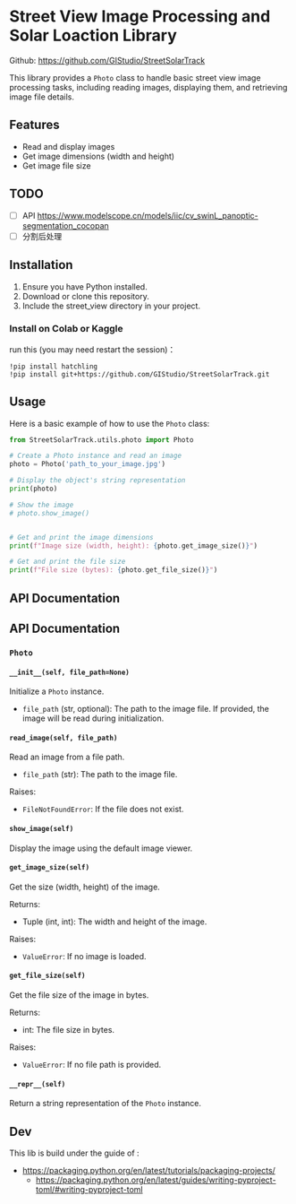 # Street View Image Processing and Solar Loaction Library
Github: https://github.com/GIStudio/StreetSolarTrack 

This library provides a `Photo` class to handle basic street view image processing tasks, including reading images, displaying them, and retrieving image file details.

## Features

- Read and display images
- Get image dimensions (width and height)
- Get image file size

## TODO
- [ ] API https://www.modelscope.cn/models/iic/cv_swinL_panoptic-segmentation_cocopan 
- [ ] 分割后处理

## Installation

1. Ensure you have Python installed.
2. Download or clone this repository.
3. Include the street_view directory in your project.

### Install on Colab or Kaggle
run this (you may need restart the session)：
```
!pip install hatchling
!pip install git+https://github.com/GIStudio/StreetSolarTrack.git
```

## Usage
Here is a basic example of how to use the `Photo` class:
```python
from StreetSolarTrack.utils.photo import Photo

# Create a Photo instance and read an image
photo = Photo('path_to_your_image.jpg')

# Display the object's string representation
print(photo)

# Show the image
# photo.show_image()


# Get and print the image dimensions
print(f"Image size (width, height): {photo.get_image_size()}")

# Get and print the file size
print(f"File size (bytes): {photo.get_file_size()}")

```
## API Documentation

## API Documentation

### `Photo`

#### `__init__(self, file_path=None)`

Initialize a `Photo` instance.

- `file_path` (str, optional): The path to the image file. If provided, the image will be read during initialization.

#### `read_image(self, file_path)`

Read an image from a file path.

- `file_path` (str): The path to the image file.

Raises:
- `FileNotFoundError`: If the file does not exist.

#### `show_image(self)`

Display the image using the default image viewer.

#### `get_image_size(self)`

Get the size (width, height) of the image.

Returns:
- Tuple (int, int): The width and height of the image.

Raises:
- `ValueError`: If no image is loaded.

#### `get_file_size(self)`

Get the file size of the image in bytes.

Returns:
- int: The file size in bytes.

Raises:
- `ValueError`: If no file path is provided.

#### `__repr__(self)`

Return a string representation of the `Photo` instance.


## Dev
This lib is build under the guide of :
- https://packaging.python.org/en/latest/tutorials/packaging-projects/
  - https://packaging.python.org/en/latest/guides/writing-pyproject-toml/#writing-pyproject-toml

